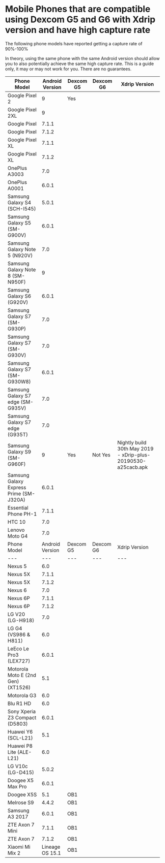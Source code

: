 # Mobile Phones that are compatible using Dexcom G5 and G6 with Xdrip version and  have high capture rate

The following phone models have reported getting a capture rate of 90%-100%

In theory, using the same phone with the same Android version should allow you to also potentially achieve the same high capture rate. This is a guide only, it may or may not work for you. There are no guarantees.


Phone Model | Android Version | Dexcom G5 | Dexcom G6 | Xdrip Version
--- | --- | ---  | ---  | ---
Google Pixel 2 | 9 | Yes| 
Google Pixel 2XL | 9 |
Google Pixel | 7.1.1 |
Google Pixel | 7.1.2 |
Google Pixel XL | 7.1.1
Google Pixel XL | 7.1.2
OnePlus A3003 | 7.0
OnePlus A0001 | 6.0.1
Samsung Galaxy S4 (SCH-I545) | 5.0.1
Samsung Galaxy S5 (SM-G900V) | 6.0.1
Samsung Galaxy Note 5 (N920V) | 7.0
Samsung Galaxy Note 8 (SM-N950F) | 9
Samsung Galaxy S6 (G920V) | 6.0.1
Samsung Galaxy S7 (SM-G930P) | 7.0
Samsung Galaxy S7 (SM-G930V) | 7.0
Samsung Galaxy S7 (SM-G930W8) | 6.0.1
Samsung Galaxy S7 edge (SM-G935V) | 7.0
Samsung Galaxy S7 edge (G935T) | 7.0
Samsung Galaxy S9 (SM-G960F) | 9 | Yes| Not Yes|  Nightly build 30th May 2019 - xDrip-plus-20190530-a25cacb.apk
Samsung Galaxy Express Prime (SM-J320A) | 6.0.1
Essential Phone PH-1 | 7.1.1
HTC 10 | 7.0
Lenovo Moto G4 | 7.0
Phone Model | Android Version | Dexcom G5 | Dexcom G6 | Xdrip Version
--- | --- | ---  | ---  | ---
Nexus 5 | 6.0
Nexus 5X | 7.1.1
Nexus 5X | 7.1.2
Nexus 6 | 7.0
Nexus 6P | 7.1.1
Nexus 6P | 7.1.2
LG V20 (LG-H918) | 7.0
LG G4 (VS986 & H811) | 6.0
LeEco Le Pro3 (LEX727) | 6.0.1
Motorola Moto E (2nd Gen) (XT1526) | 5.1
Motorola G3 | 6.0
Blu R1 HD | 6.0
Sony Xperia Z3 Compact (D5803) | 6.0.1
Huawei Y6 (SCL-L21) | 5.1
Huawei P8 Lite (ALE-L21) | 6.0
LG V10c (LG-D415) | 5.0.2
Doogee X5 Max Pro | 6.0.1 |
Doogee X5S | 5.1 | OB1
Melrose S9 | 4.4.2 | OB1
Samsung A3 2017 | 6.0.1 | OB1
ZTE Axon 7 Mini | 7.1.1 | OB1
ZTE Axon 7 | 7.1.2 | OB1
Xiaomi Mi Mix 2 | Lineage OS 15.1 | OB1
